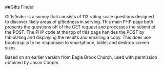 ##Gifts Finder

Giftsfinder is a survey that consists of 112 rating scale questions designed to discover likely areas of giftedness in serving.
This main PHP page both presents the questions off of the GET request and processes the submit of the POST.  The PHP code at
the top of this page hanldes the POST by tablulating and displaying the results and emailing a copy.  This does use 
bootstrap.js to be responsive to smartphone, tablet and desktop screen sizes.

Based on an earlier version from Eagle Brook Church, used with permission obtained by Jason Cooper.

